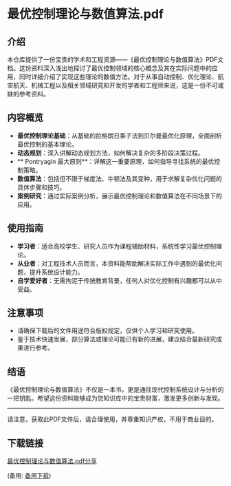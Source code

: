 # 最优控制理论与数值算法.pdf

## 介绍

本仓库提供了一份宝贵的学术和工程资源——《最优控制理论与数值算法》PDF文档。这份资料深入浅出地探讨了最优控制领域的核心概念及其在实际问题中的应用，同时详细介绍了实现这些理论的数值方法。对于从事自动控制、优化理论、航空航天、机械工程以及相关领域研究和开发的学者和工程师来说，这是一份不可或缺的参考资料。

## 内容概览

- **最优控制理论基础**：从基础的拉格朗日乘子法到贝尔曼最优化原理，全面剖析最优控制的基本理论。
- **动态规划**：深入讲解动态规划方法，如何解决复杂的多阶段决策过程。
- ** Pontryagin 最大原则**：详解这一重要原理，如何指导寻找系统的最优控制策略。
- **数值算法**：包括但不限于梯度法、牛顿法及其变种，用于求解复杂优化问题的具体步骤和技巧。
- **案例研究**：通过实际案例分析，展示最优控制理论和数值算法在不同场景下的应用。

## 使用指南

- **学习者**：适合高校学生、研究人员作为课程辅助材料，系统性学习最优控制理论。
- **从业者**：对工程技术人员而言，本资料能帮助解决实际工作中遇到的最优化问题，提升系统设计能力。
- **自学爱好者**：无需拘泥于传统教育背景，任何人对优化控制有兴趣都可以从中受益。

## 注意事项

- 请确保下载后的文件用途符合版权规定，仅供个人学习和研究使用。
- 鉴于技术快速发展，部分算法或理论可能已有新的进展，建议结合最新研究成果进行参考。

## 结语

《最优控制理论与数值算法》不仅是一本书，更是通往现代控制系统设计与分析的一把钥匙。希望这份资料能够成为您知识库中的宝贵财富，激发更多创新与发现。

---

请注意，获取此PDF文件后，请合理使用，并尊重知识产权，不用于商业目的。

## 下载链接
[最优控制理论与数值算法.pdf分享](https://pan.quark.cn/s/f4bc81ac05de) 

(备用: [备用下载](https://pan.baidu.com/s/1jODfD_91zcZ3BCoG42diwQ?pwd=1234))
